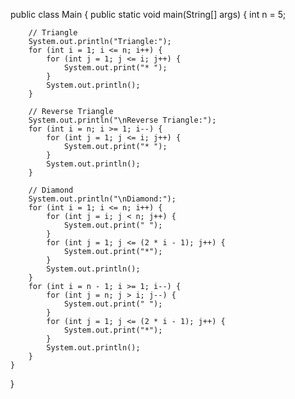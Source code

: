 public class Main {
    public static void main(String[] args) {
        int n = 5; 
        
        // Triangle
        System.out.println("Triangle:");
        for (int i = 1; i <= n; i++) {
            for (int j = 1; j <= i; j++) {
                System.out.print("* ");
            }
            System.out.println();
        }

        // Reverse Triangle
        System.out.println("\nReverse Triangle:");
        for (int i = n; i >= 1; i--) {
            for (int j = 1; j <= i; j++) {
                System.out.print("* ");
            }
            System.out.println();
        }

        // Diamond
        System.out.println("\nDiamond:");
        for (int i = 1; i <= n; i++) {
            for (int j = i; j < n; j++) {
                System.out.print(" ");
            }
            for (int j = 1; j <= (2 * i - 1); j++) {
                System.out.print("*");
            }
            System.out.println();
        }
        for (int i = n - 1; i >= 1; i--) {
            for (int j = n; j > i; j--) {
                System.out.print(" ");
            }
            for (int j = 1; j <= (2 * i - 1); j++) {
                System.out.print("*");
            }
            System.out.println();
        }
    }
}
